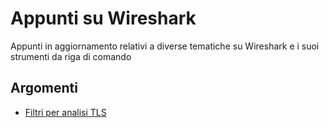 # Appunti su Wireshark

Appunti in aggiornamento relativi a diverse tematiche su Wireshark e i suoi strumenti da riga di comando

## Argomenti

- [Filtri per analisi TLS](WiresharkTLSFilters.md)